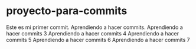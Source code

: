 # proyecto-para-commits
Este es mi primer commit.
Aprendiendo a hacer commits.
Aprendiendo a hacer commits 3
Aprendiendo a hacer commits 4
Aprendiendo a hacer commits 5
Aprendiendo a hacer commits 6
Aprendiendo a hacer commits 7


